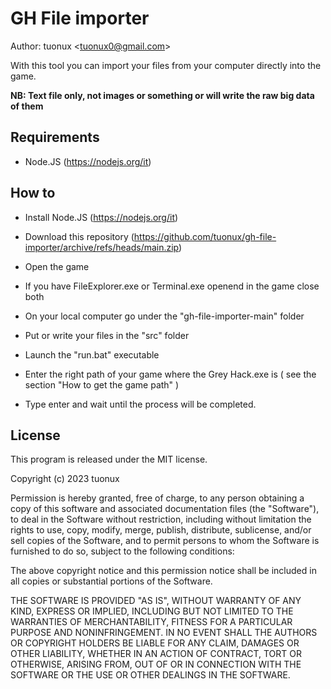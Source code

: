 # GH File importer

Author: tuonux \<tuonux0@gmail.com\>

With this tool you can import your files from your computer directly into the game.

**NB: Text file only, not images or something or will write the raw big data of them**

## Requirements

- Node.JS (https://nodejs.org/it)

## How to

- Install Node.JS (https://nodejs.org/it)
- Download this repository (https://github.com/tuonux/gh-file-importer/archive/refs/heads/main.zip)

- Open the game
- If you have FileExplorer.exe or Terminal.exe openend in the game close both
- On your local computer go under the "gh-file-importer-main" folder
- Put or write your files in the "src" folder
- Launch the "run.bat" executable
- Enter the right path of your game where the Grey Hack.exe is ( see the section "How to get the game path" )
- Type enter and wait until the process will be completed.

## License

This program is released under the MIT license.

Copyright (c) 2023 tuonux

Permission is hereby granted, free of charge, to any person
obtaining a copy of this software and associated documentation
files (the "Software"), to deal in the Software without
restriction, including without limitation the rights to use,
copy, modify, merge, publish, distribute, sublicense, and/or sell
copies of the Software, and to permit persons to whom the
Software is furnished to do so, subject to the following
conditions:

The above copyright notice and this permission notice shall be
included in all copies or substantial portions of the Software.

THE SOFTWARE IS PROVIDED "AS IS", WITHOUT WARRANTY OF ANY KIND,
EXPRESS OR IMPLIED, INCLUDING BUT NOT LIMITED TO THE WARRANTIES
OF MERCHANTABILITY, FITNESS FOR A PARTICULAR PURPOSE AND
NONINFRINGEMENT. IN NO EVENT SHALL THE AUTHORS OR COPYRIGHT
HOLDERS BE LIABLE FOR ANY CLAIM, DAMAGES OR OTHER LIABILITY,
WHETHER IN AN ACTION OF CONTRACT, TORT OR OTHERWISE, ARISING
FROM, OUT OF OR IN CONNECTION WITH THE SOFTWARE OR THE USE OR
OTHER DEALINGS IN THE SOFTWARE.
